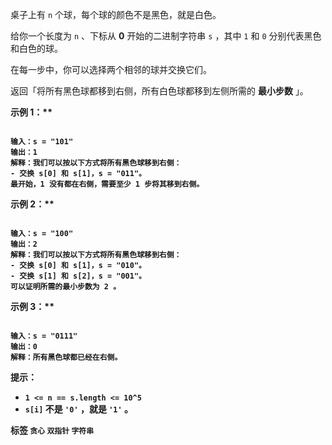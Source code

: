 桌子上有 `n` 个球，每个球的颜色不是黑色，就是白色。

给你一个长度为 `n` 、下标从 **0** 开始的二进制字符串 `s` ，其中 `1` 和 `0` 分别代表黑色和白色的球。

在每一步中，你可以选择两个相邻的球并交换它们。

返回「将所有黑色球都移到右侧，所有白色球都移到左侧所需的 **最小步数** 」。

 

<strong class="example">示例 1：** 

```

输入：s = "101"
输出：1
解释：我们可以按以下方式将所有黑色球移到右侧：
- 交换 s[0] 和 s[1]，s = "011"。
最开始，1 没有都在右侧，需要至少 1 步将其移到右侧。
```
<strong class="example">示例 2：** 

```

输入：s = "100"
输出：2
解释：我们可以按以下方式将所有黑色球移到右侧：
- 交换 s[0] 和 s[1]，s = "010"。
- 交换 s[1] 和 s[2]，s = "001"。
可以证明所需的最小步数为 2 。

```
<strong class="example">示例 3：** 

```

输入：s = "0111"
输出：0
解释：所有黑色球都已经在右侧。

```
 

 **提示：** 
-  `1 <= n == s.length <= 10^5` 
-  `s[i]` 不是 `'0'` ，就是 `'1'` 。
 
**标签**
`贪心` `双指针` `字符串` 

